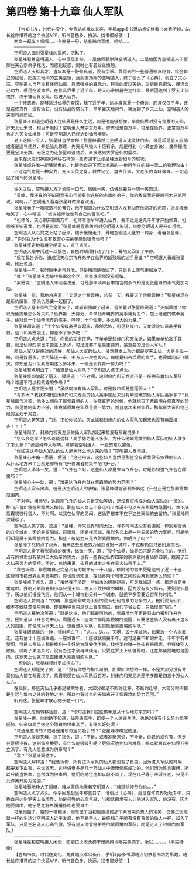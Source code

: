 # 第四卷 第十九章 仙人军队
        【告知书友，时代在变化，免费站点难以长存，手机app多书源站点切换看书大势所趋，站长给你推荐的这个换源APP，听书音色多、换源、找书都好使！】
       两章一起发！嘎嘎。。。今天是一号，给番茄月票啦，哈哈。。。
       ————————————
       空明道人面对张星峰的提问，沉默了。
       张星峰看着空明道人，心中很是复杂，一是他佩服崇拜空明道人，二是他因为空明道人不管那些天心宗弟子死活，而感到疑惑，同时也有着丝丝愤怒。
       空明道人天纵其才，当年本是一野修真者，没有宗派。靠得到的一些普通修真秘籍，综合自己的经验，把握天地间的玄奥至理，达到渡劫期的空明道人，终于创出了《心典》，创立了天心宗，空明道人当年没有任何仙器，靠着强横的真元力，轻易的度过天劫。后更是靠密法，掩饰自己功力，硬是在渡劫后，在修真界呆了近千年，将天心宗根基完全打牢，最后因达到了罗天上仙境界，终于被仙界发现，后进入仙界。
       一个修真者，能够逃过仙界的查探，躲了近千年，这本身就是一个奇迹，而且仅仅千年，还是在修真界，没有仙石，没有仙晶的情况下，单单靠天地灵气，就达到了罗天上仙，空明道人的天资可想而知。
       张星峰不知道空明道人在仙界是什么生活，可是他能够想像，毕竟仙界对没有背景的天仙，罗天上仙来说，相当于地狱！空明道人开宗百万年，修真也是百万年，可是在仙界，正常百万年也才九天玄仙境界！可是空明道人已经达到仙帝境界。
       对于这样一个人，张星峰当然崇拜！张星峰虽然比空明道人速度快的多，可是却是前人庇荫或者是运气使然，开始胎儿修炼，先天元气强大十倍有余，后是得到〈六转玄身诀〉，魔帝秘境更是宝贝无数。无极之力让张星峰渡劫后，直接达到大罗金仙的层次。
       后来在火之幻神殿和神秘石碑的一些奇遇才让张星峰达到如今的层次。
       张星峰或许唯一能够骄傲的，也是他自己下苦功地来的——他所创立的独一无二的物理攻击！
       不过运气也是一种实力，先天火灵之身，转世记忆，盘古传承，火老头的青睐等等，一切造就了如今的张星峰。
       ——————————————————
       许久之后，空明道人方才长叹一口气，微微一笑，仿佛想要将一切一笑而过。
       “星峰，我还真的不知道我天心宗能有你这样的杰出的弟子，你的故事我还是听元木兄弟所说，呵呵。。。”空明道人看着张星峰微笑着说道。
       张星峰看了一眼院落种的青竹，他不知道为什么空明道人没有回答他刚才的问题，张星峰蓦地笑了，心中暗道：“或许祖师他也有自己的苦衷吧。”
       “祖师爷，天心宗开宗百万年，祖师爷你早早进入仙界，我不过是这几千年才开始修真，祖师爷不知道我，也很是正常。”张星峰略显恭敬的对空明道人说道，毕竟空明道人是开山祖师。
       空明道人从石凳之上站了起来，踱步慢慢走开，蓦地空明道人猛的一转身，看着张星峰，道：“你对我为什么没有救天心宗弟子感到很奇怪吗？”
       张星峰坚定地看着空明道人，点了点头。
       空明道人眼中闪过一丝狠色，白色的胡须抖动了几下，蓦地又回复了平静。
       “现在我告诉你，造成我天心宗飞升弟子在仙界苟延残喘的凶手是谁？”空明道人看着张星峰，如此说道。
       张星峰一听，顿时眼中杀气外泄，但是瞬间便收回了，只是身上寒气更加浓了。
       “谁？”张星峰从齿缝中挤出这个字，声音冰冷而没有感情。
       “紫霞境！”空明道人平淡着说道，可是那平淡声音中饱含的杀气却是比张星峰的杀气更加可怕。
       张星峰一怔，蓦地冷声道：“又是这个紫霞境，总有一天，我要灭了他紫霞境！”张星峰现在是新仇旧恨，宗派仇怨要一起报了。
       空明道人身上杀气完全消失了，或者说掩藏了起来，苦笑着对张星峰说道：“灭紫霞境？你以为紫霞境怎么好灭吗？仙界第一大势力，单单仙帝境界的高手就有五个，加上隐藏的供奉高手，绝对过十个仙帝境界的高手。哼哼，十个仙帝，多么强大的力量。”
       张星峰却说道：“十个仙帝级高手说起来，虽然恐怖，可是封缘门，天龙派论仙帝高手数目，估计和紫霞境比，都差不了多少吧！”
       空明道人点头道：“对，你说的完全正确，不单单是封缘门和天龙派，如果单单论高手数目，就是仙界四宗也未尝差上多少，可是这都不是最重要的，最重要的是仙人军队！
       那仙人军队是绝对的恐怖，那仙人大军的仙人，虽然基本上功力都是罗天上仙，大罗金仙一级，可是数量多，大的阵法一来，十万人一次性攻击，即使是仙帝后期的高手，也要瞬间灰飞烟灭。你知道为什么紫霞境这么多年来，一直是仙界第一势力吗？”
       张星峰有点明白了：“难道是仙人军队？”空明道人点了点头。
       张星峰旋即皱起了眉头，疑惑道：“不对啊，这封缘门和天龙派不是一样拥有着仙人军队吗？难道不可以和紫霞境争峰？”
       空明道人摇了摇头道：“虽然同样有仙人军队，可是数目却是差距很大！”
       “有多大？我就不相信封缘门和天龙派的仙人高手加起来没有紫霞境的仙人军队高手多？”张星峰面含冷笑，他多么想杀了那紫霞境的人，在修真界的时候，他就想灭了紫霞境在修真界的势力，可是他的实力不够，毕竟紫霞境在仙界是第一势力。而且这次来到仙界，那紫薇大帝和他已经完全处于对立。
       空明道人苦笑道：“对，正如你说的，天龙派和封缘门的仙人军队加起来也没有紫霞境多！！！”
       张星峰呆了，封缘门和天龙派的仙人军队加起来都没有紫霞境多！
       “怎么会这样？怎么可能这样？高手势力差不多多，为什么他紫霞境的仙人军队的仙人就多了怎么多？”张星峰睁大眼睛，可那着空明道人，一脸的难以置信。
       “你知道这些仙人军队的仙人是从什么地方来的吗？”空明道人反问道。
       张星峰心中略一思量，便道：“这还用说，这些仙人当然是那些没有背景没有依靠的仙人，从什么地方来？当然是那所有飞升修真者的集中地飞升台。”
       空明道人冷冷一笑，道：“飞升台？对，这些仙人都是来自飞升台，可是你知道飞升台在哪里吗？”
       张星峰心中一动，道：“难道这飞升台就在紫霞境的势力范围？”
       空明道人没有出声，但是从空明道人的表情，张星峰就能够判断出这飞升台正是在那紫霞境范围内。
       “不对啊，祖师爷，这刚刚飞升的仙人只是天仙等级，是没有资格成为仙人军队的一员的。那飞升台即使在紫霞境又如何，那些仙人自己不会走吗？难道不可以离开紫霞境范围吗，难不成紫霞境强行留人，不对啊，以我在仙界的见闻，这仙界根本不在乎这些天仙的去留的。”张星峰再次疑惑了。
       空明道人笑了笑，说道：“星峰，你来仙界时间太短，许多时间还没有看透彻，你到紫霞境的几个城市，无论是耄阳城，百雨城，还是楼风城，虽然名义上是一些三级的势力掌控，可是他们却是属于紫霞境的势力。那些三级势力只是依附紫霞境的。你明白了吗？”
       张星峰了然的点了点头，看来这些三级势力虽然占据一城市，不过却仍然只是附属而已。
       空明道人看了看张星峰的表情，微微一笑，道：“整个仙界，仙界四宗是完全独立的，他们占有的城市没有依附三大仙帝的势力。也有一些靠近仙界四宗的宗派依附着仙界四宗，脱离了三大仙帝势力的掌控。不过，总的来说，仙界的城市大多在三大仙帝手上。”
       “我告诉你，紫霞境自己完全占有的城市有一十八座，依附他的城市更是达到了近三十座，这些城市都是靠近紫霞境的。你也应该知道，在仙界两个城市之间的距离到底多么的远？”
       张星峰点了点头，道：“虽然我不清楚一些城市的明确距离，可是我知道一点，那是肯定非常远的。我的兄弟阿嘉和小与只是天仙，两人不敢拼命的瞬移，因为没有多少仙石，更别说仙晶了，所以他们慢慢飞行，他们从一个城市到另外一个城市，就差不多需要近百年的时间。”
       空明道人赞同道：“的确，那些刚刚成为天仙的没有任何背景的可怜的人，他们没有仙石，根本不敢随意使用瞬移，即使瞬移也只是快上百倍而已。他们节省仙石，只能慢慢飞行。”
       空明道人蓦地冷笑道：“就是这样，他们都是可怜的，紫霞境当年更是将山门搬到飞升台旁，摇知道以飞升台为中心，周围近五十座城市都是紫霞境的范围，只要这些仙人没有离开这么大的范围，即使成为罗天上仙，想要进入军队，也只能是紫霞境的军队。”
       张星峰眼睛猛的一睁，顿时明白了：“这。。。这。。。天啊，五十座城池，如果选一个方向直走，还有估计十座城拦路。一座城百年，十座城就需要千年。这可是要不断的奔走，千年才有希望啊，可是大多仙人都是找到一个好地方就安住下来，找些工作赚一些仙石来修炼。只有被别人欺负，纨绔子弟追杀时，没有办法才会再继续走。只要在罗天上仙境界时，还在那紫霞境的范围内，这罗天上仙就可能直接进入紫霞境的军队。”
       一想到这，张星峰顿时更加担心了。
       空明道人却是笑了笑，道：“没有你想的那么可怕，如果如你想的一样，不是大部分没有背景的仙人都在紫霞境了。紫霞境现在仙人军队近百万，封缘门和天龙派差不多都是四五十万仙人左右。
       在仙界，那些天仙几乎都是被欺辱着，大部分都是不断的迁移，不断的迁移，大部分时间都是生活在城市之外的野地之中。所以也有过半的天仙离开了紫霞境的势力范围。”
       听到这，张星峰才放心的长嘘一口气。
       ————————————————
       空明道人忽然转移话题，道：“你知道我们这些供奉是从什么地方来的吗？”
       张星峰一楞，他的确不知道，仙帝级高手，即使一个人逍遥生活，也绝对没有什么势力能够威胁，仙帝级高手做这个隐藏的供奉高手，有什么好处呢？
       “难道是邀请的？或者是用珍奇宝贝吸引的？”张星峰不确定的道。
       空明道人淡淡笑着，摇了摇头，道：“不是，或者准确来说，不全是，你说的或许有，但是只是极少数。达到仙帝境界，有什么能够吸引呢？更何况达到仙帝境界，根本就可以在仙界开宗立派了。有几人愿意成为供奉呢？”
       “那？”张星峰疑惑了。
       空明道人解释道：“我告诉你，所有进入军队的仙人都没有了自由，因为进入军队的时候，都要发下血誓，永世效忠。这些供奉多是几十万仙人中慢慢修炼成功的。他们因为誓言束缚，所以只能当供奉，当然成为供奉后，他们的地位也和以前不同了，现在几乎等于宗派长老，只是不允许离开势力范围。”
       张星峰蓦地睁大了眼睛，难以置信地看着空明道人：“难道祖师爷你也。。。”
       空明道人点了点头，似乎回想起当年那些日子，他创出《心典》，更是在修真界短短千年，只靠自己达到罗天上仙境界，他是何等的心高气傲，当初紫霞境有人让他进入军队，他没有，因为他要自由，他宁愿在野外慢慢修炼也要自由！
       可是他错了，错的一塌糊涂，他忘记了当初他拒绝的那个紫霞境负责人的冷笑，仿佛过街老鼠一样的生活让空明道人近乎发疯，他不是圣人，最终和几乎所有没有背景的仙人一样，加入了军队，只是空名道人心高气傲，没有进入他曾经拒绝的紫霞境的军队，而是进入了封缘门的军队！
       ——————————————————
       张星峰在和空明道人闲谈，而那位火老头终于慢腾腾地喝完美酒了，所以。。。。。。（未完待续）
       【告知书友，时代在变化，免费站点难以长存，手机app多书源站点切换看书大势所趋，站长给你推荐的这个换源APP，听书音色多、换源、找书都好使！】